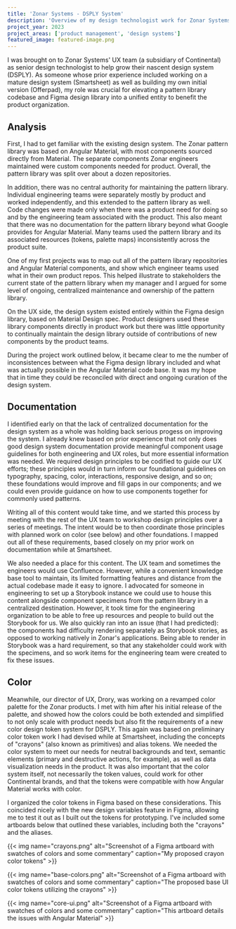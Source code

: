 ```yaml
---
title: 'Zonar Systems - DSPLY System'
description: 'Overview of my design technologist work for Zonar Systems'
project_year: 2023
project_areas: ['product management', 'design systems']
featured_image: featured-image.png
---
```


I was brought on to Zonar Systems' UX team (a subsidiary of Continental) as senior design technologist to help grow their nascent design system (DSPLY). As someone whose prior experience included working on a mature design system (Smartsheet) as well as building my own initial version (Offerpad), my role was crucial for elevating a pattern library codebase and Figma design library into a unified entity to benefit the product organization.

## Analysis

First, I had to get familiar with the existing design system. The Zonar pattern library was based on Angular Material, with most components sourced directly from Material. The separate components Zonar engineers maintained were custom components needed for product. Overall, the pattern library was split over about a dozen repositories.

In addition, there was no central authority for maintaining the pattern library. Individual engineering teams were separately mostly by product and worked independently, and this extended to the pattern library as well. Code changes were made only when there was a product need for doing so and by the engineering team associated with the product. This also meant that there was no documentation for the pattern library beyond what Google provides for Angular Material. Many teams used the pattern library and its associated resources (tokens, palette maps) inconsistently across the product suite.

One of my first projects was to map out all of the pattern library repositories and Angular Material components, and show which engineer teams used what in their own product repos. This helped illustrate to stakeholders the current state of the pattern library when my manager and I argued for some level of ongoing, centralized maintenance and ownership of the pattern library.

On the UX side, the design system existed entirely within the Figma design library, based on Material Design spec. Product designers used these library components directly in product work but there was little opportunity to continually maintain the design library outside of contributions of new components by the product teams.

During the project work outlined below, it became clear to me the number of inconsistences between what the Figma design library included and what was actually possible in the Angular Material code base. It was my hope that in time they could be reconciled with direct and ongoing curation of the design system.

## Documentation

I identified early on that the lack of centralized documentation for the design system as a whole was holding back serious progess on improving the system. I already knew based on prior experience that not only does good design system documentation provide meaningful component usage guidelines for both engineering and UX roles, but more essential information was needed. We required design principles to be codified to guide our UX efforts; these principles would in turn inform our foundational guidelines on typography, spacing, color, interactions, responsive design, and so on; these foundations would improve and fill gaps in our components; and we could even provide guidance on how to use components together for commonly used patterns.

Writing all of this content would take time, and we started this process by meeting with the rest of the UX team to workshop design principles over a series of meetings. The intent would be to then coordinate those principles with planned work on color (see below) and other foundations. I mapped out all of these requirements, based closely on my prior work on documentation while at Smartsheet.

We also needed a place for this content. The UX team and sometimes the engineers would use Confluence. However, while a convenient knowledge base tool to maintain, its limited formatting features and distance from the actual codebase made it easy to ignore. I advocated for someone in engineering to set up a Storybook instance we could use to house this content alongside component specimens from the pattern library in a centralized destination. However, it took time for the engineering organization to be able to free up resources and people to build out the Storybook for us. We also quickly ran into an issue (that I had predicted): the components had difficulty rendering separately as Storybook stories, as opposed to working natively in Zonar's applications. Being able to render in Storybook was a hard requirement, so that any stakeholder could work with the specimens, and so work items for the engineering team were created to fix these issues.

## Color

Meanwhile, our director of UX, Drory, was working on a revamped color palette for the Zonar products. I met with him after his initial release of the palette, and showed how the colors could be both extended and simplified to not only scale with product needs but also fit the requirements of a new color design token system for DSPLY. This again was based on preliminary color token work I had devised while at Smartsheet, including the concepts of "crayons" (also known as primitives) and alias tokens. We needed the color system to meet our needs for neutral backgrounds and text, semantic elements (primary and destructive actions, for example), as well as data visualization needs in the product. It was also important that the color system itself, not necessarily the token values, could work for other Continental brands, and that the tokens were compatible with how Angular Material works with color.

I organized the color tokens in Figma based on these considerations. This coincided nicely with the new design variables feature in Figma, allowing me to test it out as I built out the tokens for prototyping. I've included some artboards below that outlined these variables, including both the "crayons" and the aliases.

{{< img name="crayons.png" alt="Screenshot of a Figma artboard with swatches of colors and some commentary" caption="My proposed crayon color tokens" >}}

{{< img name="base-colors.png" alt="Screenshot of a Figma artboard with swatches of colors and some commentary" caption="The proposed base UI color tokens utilizing the crayons" >}}

{{< img name="core-ui.png" alt="Screenshot of a Figma artboard with swatches of colors and some commentary" caption="This artboard details the issues with Angular Material" >}}

